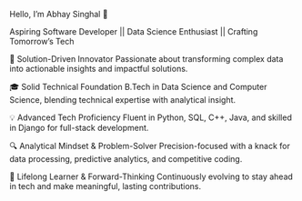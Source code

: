 Hello, I’m Abhay Singhal 👋

Aspiring Software Developer  ||  Data Science Enthusiast  ||  Crafting Tomorrow’s Tech

🚀 Solution-Driven Innovator
Passionate about transforming complex data into actionable insights and impactful solutions.

🎓 Solid Technical Foundation
B.Tech in Data Science and Computer Science, blending technical expertise with analytical insight.

💡 Advanced Tech Proficiency
Fluent in Python, SQL, C++, Java, and skilled in Django for full-stack development.

🔍 Analytical Mindset & Problem-Solver
Precision-focused with a knack for data processing, predictive analytics, and competitive coding.

🌱 Lifelong Learner & Forward-Thinking
Continuously evolving to stay ahead in tech and make meaningful, lasting contributions.
